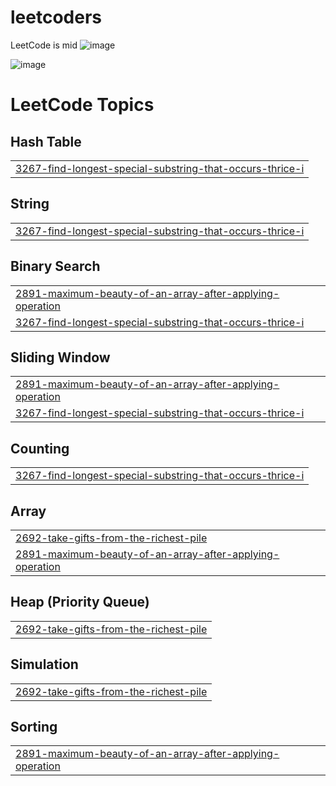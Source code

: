 # leetcoders

LeetCode is mid
![image](https://github.com/rachfiandj07/i_must_do_this_for_my_future/assets/58916388/c0c43f34-70e0-40ae-9a97-239388d819d2)

![image](https://github.com/rachfiandj07/betterengineer/assets/58916388/3ab22ff8-3ec8-43a9-8fe5-5d2969c9c3d9)

<!---LeetCode Topics Start-->
# LeetCode Topics
## Hash Table
|  |
| ------- |
| [3267-find-longest-special-substring-that-occurs-thrice-i](https://github.com/rachfiandj07/i_must_do_this_for_my_future/tree/master/3267-find-longest-special-substring-that-occurs-thrice-i) |
## String
|  |
| ------- |
| [3267-find-longest-special-substring-that-occurs-thrice-i](https://github.com/rachfiandj07/i_must_do_this_for_my_future/tree/master/3267-find-longest-special-substring-that-occurs-thrice-i) |
## Binary Search
|  |
| ------- |
| [2891-maximum-beauty-of-an-array-after-applying-operation](https://github.com/rachfiandj07/i_must_do_this_for_my_future/tree/master/2891-maximum-beauty-of-an-array-after-applying-operation) |
| [3267-find-longest-special-substring-that-occurs-thrice-i](https://github.com/rachfiandj07/i_must_do_this_for_my_future/tree/master/3267-find-longest-special-substring-that-occurs-thrice-i) |
## Sliding Window
|  |
| ------- |
| [2891-maximum-beauty-of-an-array-after-applying-operation](https://github.com/rachfiandj07/i_must_do_this_for_my_future/tree/master/2891-maximum-beauty-of-an-array-after-applying-operation) |
| [3267-find-longest-special-substring-that-occurs-thrice-i](https://github.com/rachfiandj07/i_must_do_this_for_my_future/tree/master/3267-find-longest-special-substring-that-occurs-thrice-i) |
## Counting
|  |
| ------- |
| [3267-find-longest-special-substring-that-occurs-thrice-i](https://github.com/rachfiandj07/i_must_do_this_for_my_future/tree/master/3267-find-longest-special-substring-that-occurs-thrice-i) |
## Array
|  |
| ------- |
| [2692-take-gifts-from-the-richest-pile](https://github.com/rachfiandj07/i_must_do_this_for_my_future/tree/master/2692-take-gifts-from-the-richest-pile) |
| [2891-maximum-beauty-of-an-array-after-applying-operation](https://github.com/rachfiandj07/i_must_do_this_for_my_future/tree/master/2891-maximum-beauty-of-an-array-after-applying-operation) |
## Heap (Priority Queue)
|  |
| ------- |
| [2692-take-gifts-from-the-richest-pile](https://github.com/rachfiandj07/i_must_do_this_for_my_future/tree/master/2692-take-gifts-from-the-richest-pile) |
## Simulation
|  |
| ------- |
| [2692-take-gifts-from-the-richest-pile](https://github.com/rachfiandj07/i_must_do_this_for_my_future/tree/master/2692-take-gifts-from-the-richest-pile) |
## Sorting
|  |
| ------- |
| [2891-maximum-beauty-of-an-array-after-applying-operation](https://github.com/rachfiandj07/i_must_do_this_for_my_future/tree/master/2891-maximum-beauty-of-an-array-after-applying-operation) |
<!---LeetCode Topics End-->